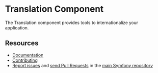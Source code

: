 # Translation Component

The Translation component provides tools to internationalize your application.

## Resources

-   [Documentation](https://symfony.com/doc/current/components/translation.html)
-   [Contributing](https://symfony.com/doc/current/contributing/index.html)
-   [Report issues](https://github.com/symfony/symfony/issues) and
    [send Pull Requests](https://github.com/symfony/symfony/pulls)
    in the [main Symfony repository](https://github.com/symfony/symfony)
